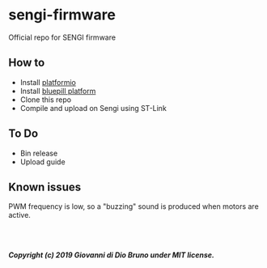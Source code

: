 # sengi-firmware
Official repo for SENGI firmware

## How to
- Install [platformio](https://platformio.org/)
- Install [bluepill platform](https://docs.platformio.org/en/latest/boards/ststm32/bluepill_f103c8.html)
- Clone this repo
- Compile and upload on Sengi using ST-Link

## To Do
- Bin release
- Upload guide

## Known issues
PWM frequency is low, so a "buzzing" sound is produced when motors are active.

<br>
<br>

***Copyright (c) 2019 Giovanni di Dio Bruno under MIT license.***
